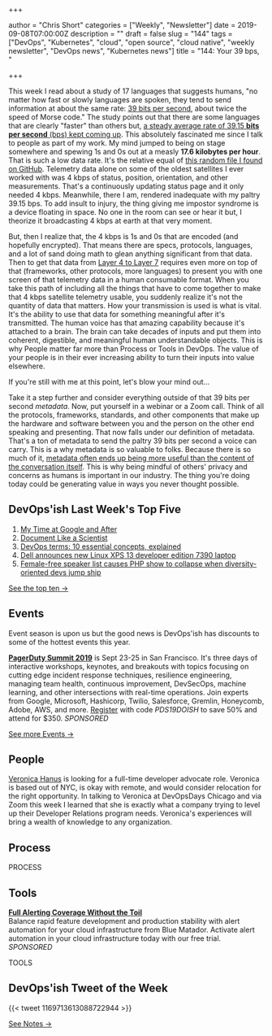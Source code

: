 +++

author = "Chris Short"
categories = ["Weekly", "Newsletter"]
date = 2019-09-08T07:00:00Z
description = ""
draft = false
slug = "144"
tags = ["DevOps", "Kubernetes", "cloud", "open source", "cloud native", "weekly newsletter", "DevOps news", "Kubernetes news"]
title = "144: Your 39 bps, "

+++

This week I read about a study of 17 languages that suggests humans, "no matter how fast or slowly languages are spoken, they tend to send information at about the same rate: [39 bits per second](https://www.sciencemag.org/news/2019/09/human-speech-may-have-universal-transmission-rate-39-bits-second?utm_source=devopsish&utm_medium=newsletter&utm_campaign=144), about twice the speed of Morse code." The study points out that there are some languages that are clearly "faster" than others but, [a steady average rate of 39.15 **bits per second** (bps) kept coming up](https://advances.sciencemag.org/content/5/9/eaaw2594?utm_source=devopsish&utm_medium=newsletter&utm_campaign=144). This absolutely fascinated me since I talk to people as part of my work. My mind jumped to being on stage somewhere and spewing 1s and 0s out at a measly **17.6 kilobytes per hour**. That is such a low data rate. It's the relative equal of [this random file I found on GitHub](https://raw.githubusercontent.com/cttobin/ggthemr/master/misc/build.txt?utm_source=devopsish&utm_medium=newsletter&utm_campaign=144). Telemetry data alone on some of the oldest satellites I ever worked with was 4 kbps of status, position, orientation, and other measurements. That's a continuously updating status page and it only needed 4 kbps. Meanwhile, there I am, rendered inadequate with my paltry 39.15 bps. To add insult to injury, the thing giving me impostor syndrome is a device floating in space. No one in the room can see or hear it but, I theorize it broadcasting 4 kbps at earth at that very moment.

But, then I realize that, the 4 kbps is 1s and 0s that are encoded (and hopefully encrypted). That means there are specs, protocols, languages, and a lot of sand doing math to glean anything significant from that data. Then to get that data from [Layer 4 to Layer 7](https://chrisshort.net/drawings/osi-model/?utm_source=devopsish&utm_medium=newsletter&utm_campaign=144) requires even more on top of that (frameworks, other protocols, more languages) to present you with one screen of that telemetry data in a human consumable format. When you take this path of including all the things that have to come together to make that 4 kbps satellite telemetry usable, you suddenly realize it's not the quantity of data that matters. How your transmission is used is what is vital. It's the ability to use that data for something meaningful after it's transmitted. The human voice has that amazing capability because it's attached to a brain. The brain can take decades of inputs and put them into coherent, digestible, and meaningful human understandable objects. This is why People matter far more than Process or Tools in DevOps. The value of your people is in their ever increasing ability to turn their inputs into value elsewhere.

If you're still with me at this point, let's blow your mind out...

Take it a step further and consider everything outside of that 39 bits per second *metadata*. Now, put yourself in a webinar or a Zoom call. Think of all the protocols, frameworks, standards, and other components that make up the hardware and software between you and the person on the other end speaking and presenting. That now falls under our definition of metadata. That's a ton of metadata to send the paltry 39 bits per second a voice can carry. This is a why metadata is so valuable to folks. Because there is so much of it, [metadata often ends up being more useful than the content of the conversation itself](https://www.theguardian.com/film/2015/nov/09/a-good-american-review-nsa-whistleblower-william-binney-911-world-trade-centre?utm_source=devopsish&utm_medium=newsletter&utm_campaign=144). This is why being mindful of others' privacy and concerns as humans is important in our industry. The thing you're doing today could be generating value in ways you never thought possible.

## DevOps'ish Last Week's Top Five

1. [My Time at Google and After](https://medium.com/@jennifer.blakely/my-time-at-google-and-after-b0af688ec3ab)
1. [Document Like a Scientist](https://noti.st/karissapeth/g3vUiw)
1. [DevOps terms: 10 essential concepts, explained](https://enterprisersproject.com/article/2019/8/devops-terms-10-essential-concepts)
1. [Dell announces new Linux XPS 13 developer edition 7390 laptop](https://www.cyberciti.biz/linux-news/dell-announces-new-linux-xps-13-developer-edition-7390-laptop/)
1. [Female-free speaker list causes PHP show to collapse when diversity-oriented devs jump ship](https://www.theregister.co.uk/2019/08/27/php_europe_cancelled/)

[See the top ten →](https://devopsish.com/144/notes/)

## Events

Event season is upon us but the good news is DevOps'ish has discounts to some of the hottest events this year.

[**PagerDuty Summit 2019**](https://summit.pagerduty.com/) is Sept 23-25 in San Francisco. It's three days of interactive workshops, keynotes, and breakouts with topics focusing on cutting edge incident response techniques, resilience engineering, managing team health, continuous improvement, DevSecOps, machine learning, and other intersections with real-time operations. Join experts from Google, Microsoft, Hashicorp, Twilio, Salesforce, Gremlin, Honeycomb, Adobe, AWS, and more. [Register](https://summit.pagerduty.com/summit2019/register?c_280637=PDS19OT) with code *PDS19DOISH* to save 50% and attend for $350. *SPONSORED*

[See more Events →](https://devopsish.com/144/events/)

## People

[Veronica Hanus](https://www.linkedin.com/in/veronicahanus/) is looking for a full-time developer advocate role. Veronica is based out of NYC, is okay with remote, and would consider relocation for the right opportunity. In talking to Veronica at DevOpsDays Chicago and via Zoom this week I learned that she is exactly what a company trying to level up their Developer Relations program needs. Veronica's experiences will bring a wealth of knowledge to any organization.

## Process

PROCESS

## Tools

[**Full Alerting Coverage Without the Toil**](https://www.bluematador.com/devopsish)  
Balance rapid feature development and production stability with alert automation for your cloud infrastructure from Blue Matador. Activate alert automation in your cloud infrastructure today with our free trial. *SPONSORED*

TOOLS

## DevOps'ish Tweet of the Week

{{< tweet 1169713613088722944 >}}

[See Notes →](https://devopsish.com/144/notes/)
